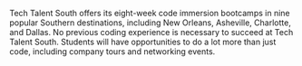 Tech Talent South offers its eight-week code immersion bootcamps in nine
popular Southern destinations, including New Orleans, Asheville, Charlotte,
and Dallas. No previous coding experience is necessary to succeed at Tech
Talent South. Students will have opportunities to do a lot more than just
code, including company tours and networking events.

